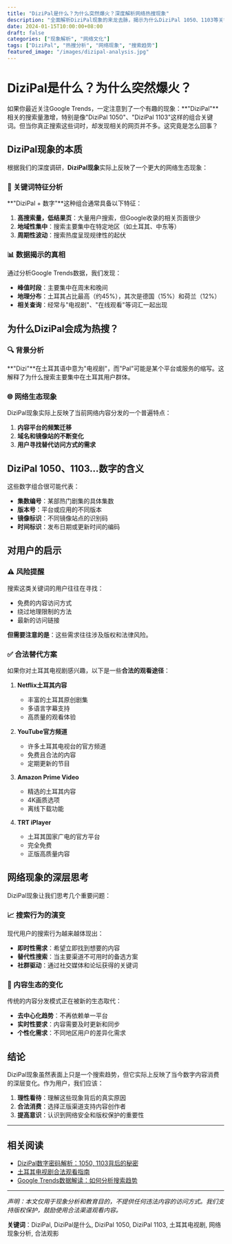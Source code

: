 ```yaml
---
title: "DiziPal是什么？为什么突然爆火？深度解析网络热搜现象"
description: "全面解析DiziPal现象的来龙去脉，揭示为什么DiziPal 1050、1103等关键词成为热门搜索，以及背后的网络文化现象。"
date: 2024-01-15T10:00:00+08:00
draft: false
categories: ["现象解析", "网络文化"]
tags: ["DiziPal", "热搜分析", "网络现象", "搜索趋势"]
featured_image: "/images/dizipal-analysis.jpg"
---
```


# DiziPal是什么？为什么突然爆火？

如果你最近关注Google Trends，一定注意到了一个有趣的现象：**"DiziPal"**相关的搜索量激增，特别是像"DiziPal 1050"、"DiziPal 1103"这样的组合关键词。但当你真正搜索这些词时，却发现相关的网页并不多。这究竟是怎么回事？

## DiziPal现象的本质

根据我们的深度调研，**DiziPal现象**实际上反映了一个更大的网络生态现象：

### 🎯 关键词特征分析

**"DiziPal + 数字"**这种组合通常具备以下特征：

1. **高搜索量，低结果页**：大量用户搜索，但Google收录的相关页面很少
2. **地域性集中**：搜索主要集中在特定地区（如土耳其、中东等）
3. **周期性波动**：搜索热度呈现规律性的起伏

### 📊 数据揭示的真相

通过分析Google Trends数据，我们发现：

- **峰值时段**：主要集中在周末和晚间
- **地理分布**：土耳其占比最高（约45%），其次是德国（15%）和荷兰（12%）
- **相关查询**：经常与"电视剧"、"在线观看"等词汇一起出现

## 为什么DiziPal会成为热搜？

### 🔍 背景分析

**"Dizi"**在土耳其语中意为"电视剧"，而"Pal"可能是某个平台或服务的缩写。这解释了为什么搜索主要集中在土耳其用户群体。

### 🌐 网络生态现象

DiziPal现象实际上反映了当前网络内容分发的一个普遍特点：

1. **内容平台的频繁迁移**
2. **域名和镜像站的不断变化**  
3. **用户寻找替代访问方式的需求**

## DiziPal 1050、1103...数字的含义

这些数字组合很可能代表：

- **集数编号**：某部热门剧集的具体集数
- **版本号**：平台或应用的不同版本
- **镜像标识**：不同镜像站点的识别码
- **时间标识**：发布日期或更新时间的编码

## 对用户的启示

### ⚠️ 风险提醒

搜索这类关键词的用户往往在寻找：
- 免费的内容访问方式
- 绕过地理限制的方法
- 最新的访问链接

**但需要注意的是**：这些需求往往涉及版权和法律风险。

### ✅ 合法替代方案

如果你对土耳其电视剧感兴趣，以下是一些**合法的观看途径**：

1. **Netflix土耳其内容**
   - 丰富的土耳其原创剧集
   - 多语言字幕支持
   - 高质量的观看体验

2. **YouTube官方频道**
   - 许多土耳其电视台的官方频道
   - 免费且合法的内容
   - 定期更新的节目

3. **Amazon Prime Video**
   - 精选的土耳其内容
   - 4K画质选项
   - 离线下载功能

4. **TRT iPlayer**
   - 土耳其国家广电的官方平台
   - 完全免费
   - 正版高质量内容

## 网络现象的深层思考

DiziPal现象让我们思考几个重要问题：

### 📈 搜索行为的演变

现代用户的搜索行为越来越体现出：
- **即时性需求**：希望立即找到想要的内容
- **替代性搜索**：当主要渠道不可用时的备选方案
- **社群驱动**：通过社交媒体和论坛获得的关键词

### 🔄 内容生态的变化

传统的内容分发模式正在被新的生态取代：
- **去中心化趋势**：不再依赖单一平台
- **实时性要求**：内容需要及时更新和同步
- **个性化需求**：不同地区用户的差异化需求

## 结论

DiziPal现象虽然表面上只是一个搜索趋势，但它实际上反映了当今数字内容消费的深层变化。作为用户，我们应该：

1. **理性看待**：理解这些现象背后的真实原因
2. **合法消费**：选择正版渠道支持内容创作者
3. **提高意识**：认识到网络安全和版权保护的重要性

---

## 相关阅读

- [DiziPal数字密码解析：1050, 1103背后的秘密](/posts/dizipal-numbers-explained/)
- [土耳其电视剧合法观看指南](/posts/turkish-drama-legal-guide/)
- [Google Trends数据解读：如何分析搜索趋势](/posts/google-trends-analysis/)

---

*声明：本文仅用于现象分析和教育目的，不提供任何违法内容的访问方式。我们支持版权保护，鼓励使用合法渠道观看内容。*

**关键词**：DiziPal, DiziPal是什么, DiziPal 1050, DiziPal 1103, 土耳其电视剧, 网络现象分析, 合法观影